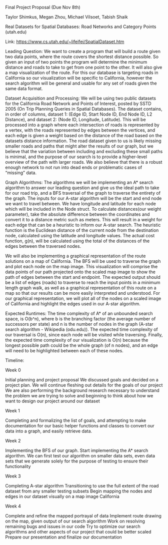 Final Project Proposal (Due Nov 8th)

Taylor Shimkus, Megan Zhou, Michael Vilsoet, Tabish Shaik

Real Datasets for Spatial Databases: Road Networks and Category Points (utah.edu)

Link: https://www.cs.utah.edu/~lifeifei/SpatialDataset.htm

Leading Question: We want to create a program that will build a route given two data points, where the route covers the shortest distance possible. So given an input of two points the program will determine the minimum distance and roads to take to get from one point to the other. It will also give a map visualization of the route. For this our database is targeting roads in California so our visualization will be specific to California, however the search algorithm will be general and usable for any set of roads given the same data format.

Dataset Acquisition and Processing: We will be using two public datasets for the California Road Network and Points of Interest, posted by SSTD 2005 (On Trip Planning Queries in Spatial Databases). The dataset contains, in order of columns, dataset 1: (Edge ID, Start Node ID, End Node ID, L2 Distance), and dataset 2: (Node ID, Longitude, Latitude). This will be processed into a graph where each intersection of roads is represented by a vertex, with the roads represented by edges between the vertices, and each edge is given a weight based on the distance of the road based on the datasets distance information. The road dataset given to us is likely missing smaller roads and paths that might alter the results of our graph, but we believe that the variation between including and excluding these small paths is minimal, and the purpose of our search is to provide a higher-level overview of the path with larger roads. We also believe that there is a robust enough network to not run into dead ends or problematic cases of “missing” data.

Graph Algorithms: The algorithms we will be implementing an A* search algorithm to answer our leading question and give us the ideal path to take for our road trip, and a BFS traversal of the graph to traverse the entirety of the graph. The inputs for our A-star algorithm will be the start and end node we want to travel between. We have longitude and latitude for each node which will be included in the Node struct. To calculate distances(our weight parameter), take the absolute difference between the coordinates and convert it to a distance metric such as meters. This will result in a weight for each edge that can be a heuristic to inform our A-star search. The heuristic function is the Euclidean distance of the current node from the destination node, calculated using the latitude and longitude values. The actual cost function, g(n), will be calculated using the total of the distances of the edges between the traversed nodes.

We will also be implementing a graphical representation of the route solutions on a map of California. The BFS will be used to traverse the graph and plot each node on the map image. This visualization will comprise the data points of our path projected onto the scaled map image to show the path of edges between the start and endpoint. The expected output should be a list of edges (roads) to traverse to reach the input points in a minimum length graph walk, as well as a graphical representation of this route on a map so that our results can be more easily interpreted and understood. For our graphical representation, we will plot all of the nodes on a scaled image of California and highlight the edges used in our A-star algorithm. 

Expected Runtimes: The time complexity of A* of an unbounded search space, is O(b^n), where b is the branching factor (the average number of successors per state) and n is the number of nodes in the graph (A-star search algorithm - Wikipedia (odu.edu)). The expected time complexity of our traversal is O(n), since each node will be visited while traversing. Finally, the expected time complexity of our visualization is O(n) because the longest possible path could be the whole graph (of n nodes), and an edge will need to be highlighted between each of these nodes.

Timeline:

Week 0

Initial planning and project proposal
We discussed goals and decided on a project plan. We will continue fleshing out details for the goals of our project
We are also performing the background research necessary to understand the problem we are trying to solve and beginning to think about how we want to design our project around our dataset

Week 1

Completing and formalizing the list of goals, and attempting to make documentation for our basic helper functions and classes to convert our data into a graph, and easily retrieve data.

Week 2

Implementing the BFS of our graph. Start implementing the A* search algorithm.
We can first test our algorithm on smaller data sets, even data sets that we generate solely for the purpose of testing to ensure their functionality

Week 3

Completing A-star algorithm
Transitioning to use the full extent of the road dataset from any smaller testing subsets
Begin mapping the nodes and edges in our dataset visually on a map image California

Week 4

Complete and refine the mapped portrayal of data
Implement route drawing on the map, given output of our search algorithm
Work on resolving remaining bugs and issues in our code
Try to optimize our search algorithms and other aspects of our project that could be better scaled
Prepare our presentation and finalize our documentation
